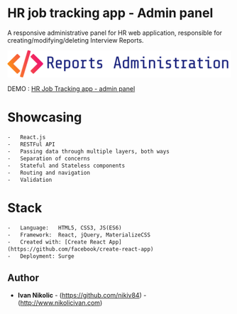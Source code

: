 # HR job tracking app - Admin panel

A responsive administrative panel for HR web application, responsible for creating/modifying/deleting Interview Reports.


![No more Tabs](/src/assets/img/logo_text.png)


DEMO : [HR Job Tracking app - admin panel](http://hr-admin.nikolicivan.com) 


# Showcasing 

    -   React.js
    -   RESTFul API
    -   Passing data through multiple layers, both ways
	-   Separation of concerns
    -   Stateful and Stateless components
    -   Routing and navigation
    -   Validation

# Stack

    -   Language:   HTML5, CSS3, JS(ES6)
    -   Framework:  React, jQuery, MaterializeCSS
    -   Created with: [Create React App](https://github.com/facebook/create-react-app)
    -   Deployment: Surge

## Author

* **Ivan Nikolic** - (https://github.com/nikiv84) - (http://www.nikolicivan.com)
